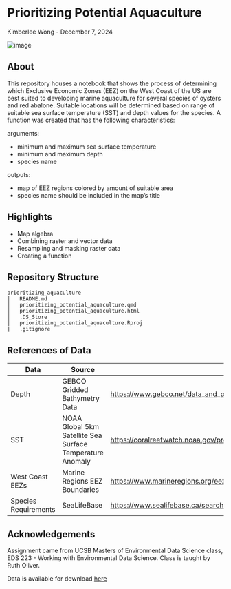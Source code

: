 # Prioritizing Potential Aquaculture

Kimberlee Wong - December 7, 2024

![image](https://www.marinemammalcenter.org/storage/app/uploads/public/ec8/271/d6d/thumb__749_0_0_0_crop.jpg)


## About

This repository houses a notebook that shows the process of determining which Exclusive Economic Zones (EEZ) on the West Coast of the US are best suited to developing marine aquaculture for several species of oysters and red abalone. Suitable locations will be determined based on range of suitable sea surface temperature (SST) and depth values for the species. A function was created that has the following characteristics:

arguments: 
  - minimum and maximum sea surface temperature
  - minimum and maximum depth
  - species name
    
outputs:
  - map of EEZ regions colored by amount of suitable area
  - species name should be included in the map’s title

## Highlights
- Map algebra
- Combining raster and vector data
- Resampling and masking raster data
- Creating a function

## Repository Structure
```
prioritizing_aquaculture
│   README.md
│   prioritizing_potential_aquaculture.qmd
│   prioritizing_potential_aquaculture.html
│   .DS_Store
│   prioritizing_potential_aquaculture.Rproj
|   .gitignore
```
## References of Data

| Data                 | Source                                                    | Link                                                                  |
|----------------------|-----------------------------------------------------------|-----------------------------------------------------------------------|
| Depth                | GEBCO Gridded Bathymetry Data                             | https://www.gebco.net/data_and_products/gridded_bathymetry_data/#area |
| SST                  | NOAA Global 5km Satellite Sea Surface Temperature Anomaly | https://coralreefwatch.noaa.gov/product/5km/index_5km_ssta.php        |
| West Coast EEZs      | Marine Regions EEZ Boundaries                             | https://www.marineregions.org/eez.php                                 |
| Species Requirements | SeaLifeBase                                               | https://www.sealifebase.ca/search.php 


## Acknowledgements

Assignment came from UCSB Masters of Environmental Data Science class, EDS 223 - Working with Environmental Data Science. Class is taught by Ruth Oliver.

Data is available for download [here](https://drive.google.com/file/d/1u-iwnPDbe6ZK7wSFVMI-PpCKaRQ3RVmg/view)

